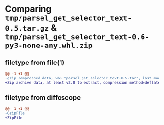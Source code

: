 # Comparing `tmp/parsel_get_selector_text-0.5.tar.gz` & `tmp/parsel_get_selector_text-0.6-py3-none-any.whl.zip`

## filetype from file(1)

```diff
@@ -1 +1 @@
-gzip compressed data, was "parsel_get_selector_text-0.5.tar", last modified: Sun May  7 21:18:27 2023, max compression
+Zip archive data, at least v2.0 to extract, compression method=deflate
```

## filetype from diffoscope

```diff
@@ -1 +1 @@
-GzipFile
+ZipFile
```

